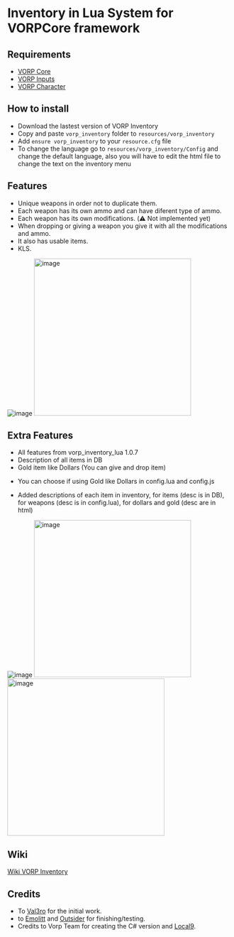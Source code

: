 # Inventory in Lua System for VORPCore framework

## Requirements
- [VORP Core](https://github.com/VORPCORE/VORP-Core/releases)
- [VORP Inputs](https://github.com/VORPCORE/VORP-Inputs/releases)
- [VORP Character](https://github.com/VORPCORE/VORP-Character/releases)

## How to install
* Download the lastest version of VORP Inventory
* Copy and paste ```vorp_inventory``` folder to ```resources/vorp_inventory```
* Add ```ensure vorp_inventory``` to your ```resource.cfg``` file
* To change the language go to ```resources/vorp_inventory/Config``` and change the default language, also you will have to edit the html file to change the text on the inventory menu


## Features
* Unique weapons in order not to duplicate them.
* Each weapon has its own ammo and can have diferent type of ammo.
* Each weapon has its own modifications. (:warning: Not implemented yet)
* When dropping or giving a weapon you give it with all the modifications and ammo.
* It also has usable items.
* KLS.


![image](https://user-images.githubusercontent.com/87246847/156600012-3901dac7-73f8-4577-a8f5-9a60d7e3150b.png)
<img width="354" alt="image" src="https://user-images.githubusercontent.com/87246847/156600211-cc3fc70f-60bb-4884-971a-1d2ad4fdb8ad.png">

## Extra Features
* All features from vorp_inventory_lua 1.0.7
* Description of all items in DB
* Gold item like Dollars (You can give and drop item)

- You can choose if using Gold like Dollars in config.lua and config.js

- Added descriptions of each item in inventory, for items (desc is in DB), for weapons (desc is in config.lua), for dollars and gold (desc are in html)

![image](https://i.imgur.com/iJ7Baka.png)
<img width="354" alt="image" src="https://i.imgur.com/WVXkdJu.png">
<img width="354" alt="image" src="https://i.imgur.com/ZS6BjWI.png">

## Wiki
[Wiki VORP Inventory](http://docs.vorpcore.com:3000/vorp-inventory)

## Credits
- To [Val3ro](https://github.com/Val3ro) for the initial work.
- to [Emolitt](https://github.com/Emolitt) and [Outsider](https://github.com/outsider31000) for finishing/testing.   
- Credits to Vorp Team for creating the C# version and [Local9](https://github.com/Local9).
